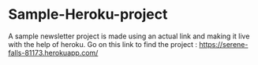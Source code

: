 # Sample-Heroku-project
A sample newsletter project is made using an actual link and making it live with the help of heroku.
Go on this link to find the project : https://serene-falls-81173.herokuapp.com/
